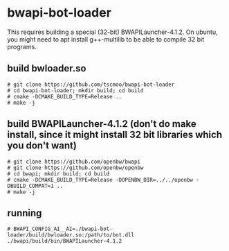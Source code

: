 # bwapi-bot-loader

This requires building a special (32-bit) BWAPILauncher-4.1.2.
On ubuntu, you might need to apt install g++-multilib to be able to compile 32 bit programs.

## build bwloader.so
```
# git clone https://github.com/tscmoo/bwapi-bot-loader
# cd bwapi-bot-loader; mkdir build; cd build
# cmake -DCMAKE_BUILD_TYPE=Release ..
# make -j
```

## build BWAPILauncher-4.1.2 (don't do make install, since it might install 32 bit libraries which you don't want)
```
# git clone https://github.com/openbw/bwapi
# git clone https://github.com/openbw/openbw
# cd bwapi; mkdir build; cd build
# cmake -DCMAKE_BUILD_TYPE=Release -DOPENBW_DIR=../../openbw -DBUILD_COMPAT=1 ..
# make -j
```

## running
```
# BWAPI_CONFIG_AI__AI=./bwapi-bot-loader/build/bwloader.so:/path/to/bot.dll ./bwapi/build/bin/BWAPILauncher-4.1.2 
```
